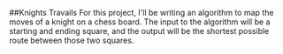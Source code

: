 ##Knights Travails
For this project, I'll be writing an algorithm to map the moves of a knight on a chess board. The input to the
algorithm will be a starting and ending square, and the output will be the shortest possible route between
those two squares.
